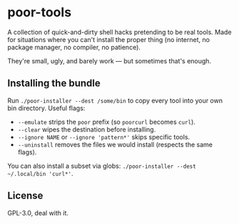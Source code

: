 # poor-tools

A collection of quick-and-dirty shell hacks pretending to be real tools.
Made for situations where you can't install the proper thing (no internet, no package manager, no compiler, no patience).

They're small, ugly, and barely work — but sometimes that's enough.

## Installing the bundle

Run `./poor-installer --dest /some/bin` to copy every tool into your own bin
directory. Useful flags:

- `--emulate` strips the `poor` prefix (so `poorcurl` becomes `curl`).
- `--clear` wipes the destination before installing.
- `--ignore NAME` or `--ignore 'pattern*'` skips specific tools.
- `--uninstall` removes the files we would install (respects the same flags).

You can also install a subset via globs: `./poor-installer --dest ~/.local/bin 'curl*'`.

## License

GPL-3.0, deal with it.

